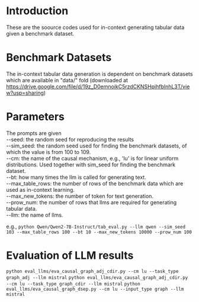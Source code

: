 # Introduction
These are the soource codes used for in-context generating tabular data given a benchmark dataset. 


# Benchmark Datasets
The in-context tabular data generation is dependent on benchmark datasets which are available in "data/" fold (downloaded at https://drive.google.com/file/d/19z_D0emnoikC5rzdCKNSHpihfblnhL3T/view?usp=sharing)


# Parameters
The prompts are given  
--seed: the random seed for reproducing the results  
--sim_seed: the random seed used for finding the benchmark datasets, of which the value is from 100 to 109.  
--cm: the name of the causal mechanism, e.g., 'lu' is for linear uniform distributions. Used together with sim_seed for finding the benchmark dataset.  
--bt: how many times the llm is called for generating text.  
--max_table_rows: the number of rows of the benchmark data which are used as in-context learning.  
--max_new_tokens: the number of token for text generation.  
--prow_num: the number of rows that llms are required for generating tabular data.  
--llm: the name of llms.  

e.g., 
```python Qwen/Qwen2-7B-Instruct/tab_eval.py --llm qwen --sim_seed 103 --max_table_rows 100 --bt 10 --max_new_tokens 10000 --prow_num 100 ```

# Evaluation of LLM results

```python eval_llms/eva_causal_graph_adj_cdir.py --cm lu --task_type graph_adj --llm mistral```
```python eval_llms/eva_causal_graph_adj_cdir.py --cm lu --task_type graph_cdir --llm mistral```
```python eval_llms/eva_causal_graph_dsep.py --cm lu --input_type graph --llm mistral```